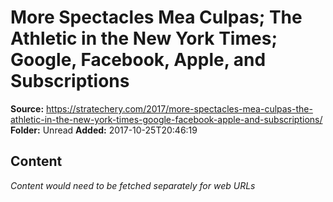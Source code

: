 # More Spectacles Mea Culpas; The Athletic in the New York Times; Google, Facebook, Apple, and Subscriptions

**Source:** https://stratechery.com/2017/more-spectacles-mea-culpas-the-athletic-in-the-new-york-times-google-facebook-apple-and-subscriptions/
**Folder:** Unread
**Added:** 2017-10-25T20:46:19




## Content
*Content would need to be fetched separately for web URLs*
